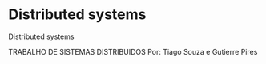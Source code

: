 # Distributed systems
Distributed systems

TRABALHO DE SISTEMAS DISTRIBUIDOS
Por: Tiago Souza e Gutierre Pires
